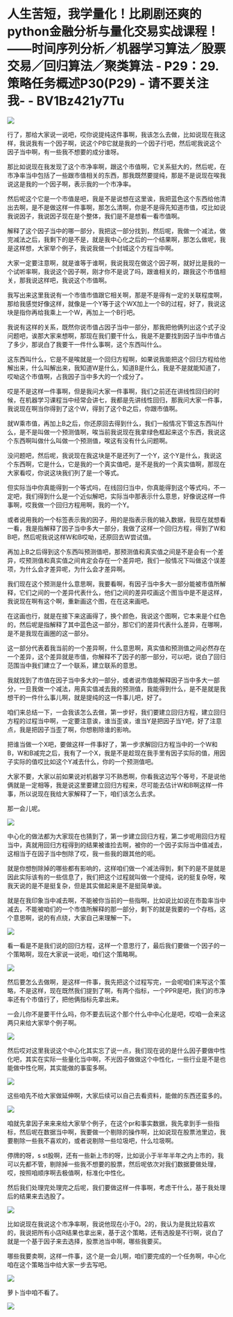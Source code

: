 # 人生苦短，我学量化！比刷剧还爽的python金融分析与量化交易实战课程！——时间序列分析／机器学习算法／股票交易／回归算法／聚类算法 - P29：29.策略任务概述P30(P29) - 请不要关注我- - BV1Bz421y7Tu

![](img/ac001fe9454bdb8d644069373bdc0a46_0.png)

行了，那给大家说一说吧，哎你说提纯这件事啊，我该怎么去做，比如说现在我这样，我说我有一个因子啊，说这个PB它就是我的一个因子行吧，然后呢我说这个因子当中啊，有一些我不想要的成分谁呀。

那比如说现在我发现了这个市净率啊，跟这个市值啊，它关系挺大的，然后呢，在市净率当中包括了一些跟市值相关的东西，那我既然要提纯，那是不是说现在唉我说这是我的一个因子啊，表示我的一个市净率。

然后呢这个它是一个市值是吧，我是不是说想在这里诶，我把蓝色这个东西给他清出去啊，是不是做这样一件事啊，那怎么清啊，你是不是得先知道市值，哎比如说我说因子，我说因子现在是个整体，我们是不是想看一看市值啊。

解释了这个因子当中的哪一部分，我把这一部分找到，然后呢，我做一个减法，做完减法之后，我剩下的是不是，就是我中心化之后的一个结果啊，那怎么做呢，我是这样想，大家举个例子，我说我做一个封城这个方程当中啊。

大家一定要注意啊，就是谁等于谁啊，我说我现在做这个因子啊，就好比是我的一个试听率啊，我说这个因子啊，刚才你不是说了吗，跟谁相关的，跟我这个市值相关，那我说这样吧，我说这个市值啊。

我写出来这里我说有一个市值市值跟它相关啊，那是不是得有一定的关联程度啊，那给我感觉好像这样，就像是一个Y等于这个WX加上一个B的过程，好了，我说这块是指你再给我乘上一个W，再加上一个B行吧。

我说有这样的关系，既然你说市值占因子当中一部分，那我把他俩列出这个式子没问题吧，诶那大家来想啊，那现在我们要干什么，我是不是要找到因子当中市值占了多少，那说白了我要干一件什么事啊，这个东西叫什么。

这东西叫什么，它是不是唉就是一个回归方程啊，如果说我能把这个回归方程给他解出来，什么叫解出来，我知道W是什么，知道B是什么，我是不是就能知道了，哎呦这个市值啊，占我因子当中多大的一个成分了。

哎是不是这样一件事啊，但是我问大家一件事啊，我们之前还在讲线性回归的时候，在机器学习课程当中经常会讲七，我都是先讲线性回归，那我问大家一件事，我说现在啊当你得到了这个W，得到了这个B之后，你跟市值啊。

就W乘市值，再加上B之后，你还原回去得到什么，我们一般情况下管这东西叫什么，是不是叫做一个预测值啊，唉当前我说现在我拿绿色框起来这个东西，我说这个东西啊叫做什么叫做一个预测值，唉这有没有什么问题啊。

没问题吧，然后呢，我说现在我这块是不是还列了一个Y，这个Y是什么，我说这个东西啊，它是什么，它是我的一个真实值吧，是不是我的一个真实值啊，那现在大家看哎，你说这块我们列了是一个等式。

但实际当中你真能得到一个等式吗，在线回归当中，你真能得到这个等式吗，不一定吧，我们得到什么是一个近似解吧，实际当中那表示什么意思，好像说这样一件事啊，哎我做一个回归方程用啊，我的一个Y。

或者说用我的一个标签表示我的因子，用的是指表示我的输入数据，我现在就想看一看，我是指解释了因子当中多大一部分，我做了这样一个回归方程，得到了W和B吧，然后呢我说这样W和B哎呦，还原回去W尝试值。

再加上B之后得到这个东西叫预测值吧，那预测值和真实值之间是不是会有一个差异，哎预测值和真实值之间肯定会存在一个差异吧，我们一般情况下叫做这个误差项，为什么会才差异呢，为什么会才差异啊。

我们现在这个预测是什么意思啊，我要看啊，有因子当中多大一部分能被市值所解释，它们之间的一个差异代表什么，他们之间的差异哎画这个图当中是不是这样，我说现在啊有这个啊，重新画这个图，在在这来画吧。

在这画也行，就是在接下来这画得了，换个颜色，我说这个图啊，它本来是个红色的，然后呢是指解释了其中蓝色这一部分，那它们的差异代表什么差异，在哪啊，是不是我现在画圈的这一部分。

这一部分代表着我当前的一个差异啊，什么意思啊，真实值和预测值之间必然存在一个差异，这个差异就是市值，你解释不了因子的那一部分，可以吧，说白了回归范围当中我们建立了一个联系，建立联系的意思。

我就找到了市值在因子当中多大的一部分，或者说市值能解释因子当中多大一部分，一旦我做一个减法，用真实值减去我的预测值，我能得到什么，是不是就是我想干的一件什么事儿啊，就是提纯的这一件事儿吧，好了。

咱们来总结一下，一会我该怎么去做，第一步好，我们要建立回归方程，建立回归方程的过程当中啊，一定要注意诶，谁当歪诶，谁当Y是把因子当Y吧，好了注意点，我是把因子当歪了啊，你想剔除谁的影响。

把谁当做一个X吧，要做这样一件事好了，第一步求解回归方程当中的一个W和B，W和B减完之后，我有了一个X，我是不是趁现在我手里有因子实际的值，用因子实际的值哎比如这个Y减去什么，你的一个预测值吧。

大家不要，大家以前如果说对机器学习不熟悉啊，你看我这边写个等号，不是说他俩就是一定相等，我是说这里要建立回归方程来，尽可能去估计W和B啊这样一件事，所以说现在我给大家解释了一下，咱们该怎么去求。

那一会儿呢。

![](img/ac001fe9454bdb8d644069373bdc0a46_2.png)

中心化的做法都为大家现在也猜到了，第一步建立回归方程，第二步呢用回归方程当中，真就用回归方程得到的结果被谁捡去啊，被你的一个因子实际当中值减去，这相当于在因子当中刨除了哎，我一些我的跟其他的呃。

就是你想刨除掉的哪些都有影响的，这样咱们做一个减法得到，剩下的是不是就是因此实际该有的一些信息了，我们把这个过程就叫做一个提纯，说的挺复杂呀，唉我天说的是不是挺复杂，但是其实做起来是不是挺简单诶。

就是在我印象当中减去啊，不能被你当前的一些指啊，比如说比如说在市盈率当中减去，不能被咱们的一个市值所解释的那一部分，剩下的就是我要的一个存档，这个意思啊，说的有点绕，大家自己来理解一下。



![](img/ac001fe9454bdb8d644069373bdc0a46_4.png)

看一看是不是我们说的回归方程，这样一个意思行了，最后我们要做一个因子的一个策略啊，现在大家说一说呃，咱们这个策略啊。



![](img/ac001fe9454bdb8d644069373bdc0a46_6.png)

然后要怎么去做啊，是这样一件事，我先把这个过程写完，一会呢咱们来写这个策略，不是这样，现在既然我们提到了啊，有两个指标，一个PPR是吧，我们的市净率还有个市值行了，把他俩指标先拿出来。

一会儿你不是要干什么吗，你不要去玩这个那个什么中中心化是吧，哎咱一会来这两只来给大家举个例子啊。

![](img/ac001fe9454bdb8d644069373bdc0a46_8.png)

然后哎对这里我说这个中心化其实忘了说一点，我们现在说的是什么因子要做中性化吧，其实在实际一些量化当中啊，不光因子做做这个中性化，一些行业是不是也能做中性化啊，其实能做的事蛮多啊。



![](img/ac001fe9454bdb8d644069373bdc0a46_10.png)

这些咱先不给大家做延伸啊，大家后续可以自己去看资料，能做的东西还蛮多的。

![](img/ac001fe9454bdb8d644069373bdc0a46_12.png)

咱就先拿因子来来来给大家举个例子，在这个pr和事实数据，我先拿到手一些指标，然后呢在数据当中啊，我要做一个剔除的操作啊，比如说现在股票池里边，我要剔除一些我不喜欢的，或者说剔除一些垃圾吧，什么垃圾啊。

停牌的呀，s st股啊，还有一些新上市的呀，比如说小于半年半年之内上市的，我可以先都不管，剔除掉一些我不想要的股票，然后呢依次对我们数据要做处理，哎，按照咱顺序啊去极值啊，标准化中性化。

然后我们处理完处理完之后呢，我们要做这样一件事啊，考虑干什么，基于我处理后的结果来去选股了。

![](img/ac001fe9454bdb8d644069373bdc0a46_14.png)

比如说现在我说这个市净率啊，我说他现在小于0。2的，我认为是我比较喜欢的，我说把所有小店R结果也拿出来，基于这个策略，还有选股是不行啊，说白了就是一个基于因子来去选择，股票池当中啊，哪些我要买。

哪些我要卖啊，这样一件事，这个是一会儿啊，咱们要完成的一个任务啊，中心化咱在这个策略当中给大家一步去写吧。



![](img/ac001fe9454bdb8d644069373bdc0a46_16.png)

萝卜当中咱不看了。

![](img/ac001fe9454bdb8d644069373bdc0a46_18.png)